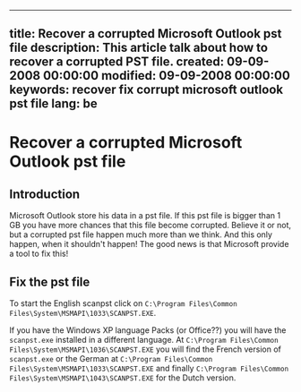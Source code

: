 -----
title: Recover a corrupted Microsoft Outlook pst file
description: This article talk about how to recover a corrupted PST file.
created: 09-09-2008 00:00:00
modified: 09-09-2008 00:00:00
keywords: recover fix corrupt microsoft outlook pst file
lang: be
-----

# Recover a corrupted Microsoft Outlook pst file

## Introduction

Microsoft Outlook store his data in a pst file. If this pst file is
bigger than 1 GB you have more chances that this file become corrupted.
Believe it or not, but a corrupted pst file happen much more than we
think. And this only happen, when it shouldn\'t happen! The good news is
that Microsoft provide a tool to fix this!

## Fix the pst file

To start the English scanpst click on `C:\Program Files\Common
Files\System\MSMAPI\1033\SCANPST.EXE`.

If you have the Windows XP language Packs (or Office??) you will have
the `scanpst.exe` installed in a different language. At `C:\Program
Files\Common Files\System\MSMAPI\1036\SCANPST.EXE` you will find
the French version of `scanpst.exe` or the German at `C:\Program
Files\Common Files\System\MSMAPI\1033\SCANPST.EXE` and finally
`C:\Program Files\Common Files\System\MSMAPI\1043\SCANPST.EXE`
for the Dutch version.
